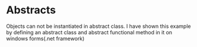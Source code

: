 # Abstracts

Objects can not be instantiated in abstract class.
I have shown this example by defining an abstract class and abstract functional method in it on windows forms(.net framework)
